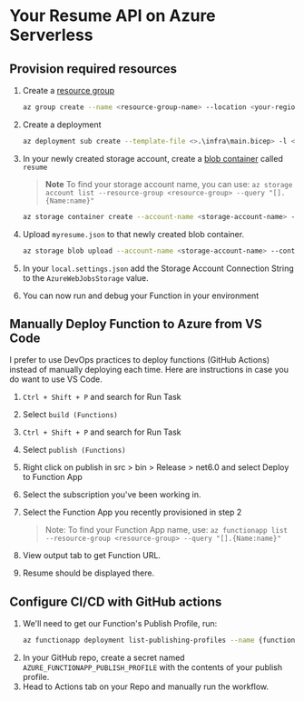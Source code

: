 # Your Resume API on Azure Serverless



## Provision required resources

1. Create a [resource group](https://learn.microsoft.com/azure/azure-resource-manager/management/manage-resource-groups-portal#what-is-a-resource-group)
    ``` sh
    az group create --name <resource-group-name> --location <your-region>
    ```

2. Create a deployment
    ```sh
    az deployment sub create --template-file <>.\infra\main.bicep> -l <your-region>   
    ```

3. In your newly created storage account, create a [blob container](https://learn.microsoft.com/azure/storage/blobs/storage-quickstart-blobs-cli) called `resume`

    > **Note**
    > To find your storage account name, you can use:
    > `az storage account list --resource-group <resource-group> --query "[].{Name:name}"`
    ```sh
    az storage container create --account-name <storage-account-name> --name resume
    ```

 4. Upload `myresume.json` to that newly created blob container. 
    ```sh
    az storage blob upload --account-name <storage-account-name> --container-name resume --name myresume.json --file myresume.json 
    ```
5. In your `local.settings.json` add the Storage Account Connection String to the `AzureWebJobsStorage` value.

6. You can now run and debug your Function in your environment

## Manually Deploy Function to Azure from VS Code

I prefer to use DevOps practices to deploy functions (GitHub Actions) instead of manually deploying each time. Here are instructions in case you do want to use VS Code.

1. `Ctrl + Shift + P` and search for Run Task
2. Select `build (Functions)`
3. `Ctrl + Shift + P` and search for Run Task
4. Select `publish (Functions)`
5. Right click on publish in src > bin > Release > net6.0 and select Deploy to Function App
6. Select the subscription you've been working in.
7. Select the Function App you recently provisioned in step 2

    > Note:
    > To find your Function App name, use:
    `az functionapp list --resource-group <resource-group> --query "[].{Name:name}"`

12. View output tab to get Function URL.
13. Resume should be displayed there.

## Configure CI/CD with GitHub actions

1. We'll need to get our Function's Publish Profile, run:
    ```sh
    az functionapp deployment list-publishing-profiles --name {function-name} --resource-group {resource-group} --xml
    ```
2. In your GitHub repo, create a secret named `AZURE_FUNCTIONAPP_PUBLISH_PROFILE` with the contents of your publish profile.
3. Head to Actions tab on your Repo and manually run the workflow. 
